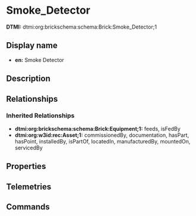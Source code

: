 # Smoke_Detector
**DTMI:** dtmi:org:brickschema:schema:Brick:Smoke_Detector;1
## Display name
- **en:** Smoke Detector
## Description
## Relationships
### Inherited Relationships
* **dtmi:org:brickschema:schema:Brick:Equipment;1:** feeds, isFedBy
* **dtmi:org:w3id:rec:Asset;1:** commissionedBy, documentation, hasPart, hasPoint, installedBy, isPartOf, locatedIn, manufacturedBy, mountedOn, servicedBy
## Properties
## Telemetries
## Commands
